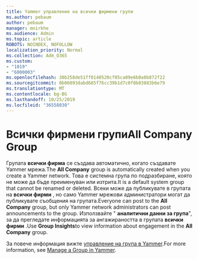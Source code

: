 ```yaml
---
title: Yammer управление на всички фирмени групи
ms.author: pebaum
author: pebaum
manager: mnirkhe
ms.audience: Admin
ms.topic: article
ROBOTS: NOINDEX, NOFOLLOW
localization_priority: Normal
ms.collection: Adm_O365
ms.custom:
- "1019"
- "6000003"
ms.openlocfilehash: 30b258de51ff0140520cf05ca09e6b0a8b872f22
ms.sourcegitcommit: 0b06093dabd685f76cc39b1d7c0f8b03883b6e79
ms.translationtype: MT
ms.contentlocale: bg-BG
ms.lasthandoff: 10/25/2019
ms.locfileid: "36558030"
---
```

# <a name="all-company-group"></a><span data-ttu-id="5969f-102">Всички фирмени групи</span><span class="sxs-lookup"><span data-stu-id="5969f-102">All Company Group</span></span>

<span data-ttu-id="5969f-103">Групата **всички фирма** се създава автоматично, когато създавате Yammer мрежа.</span><span class="sxs-lookup"><span data-stu-id="5969f-103">The **All Company** group is automatically created when you create a Yammer network.</span></span> <span data-ttu-id="5969f-104">Това е системна група по подразбиране, която не може да бъде преименуван или изтрита.</span><span class="sxs-lookup"><span data-stu-id="5969f-104">It is a default system group that cannot be renamed or deleted.</span></span> <span data-ttu-id="5969f-105">Всеки може да публикувате в групата на **всички фирми** , но само Yammer мрежови администратори могат да публикувате съобщения на групата.</span><span class="sxs-lookup"><span data-stu-id="5969f-105">Everyone can post to the **All Company** group, but only Yammer network administrators can post announcements to the group.</span></span> <span data-ttu-id="5969f-106">Използвайте " **аналитични данни за група**", за да прегледате информацията за ангажираността в групата **всички фирми** .</span><span class="sxs-lookup"><span data-stu-id="5969f-106">Use **Group Insights**to view information about engagement in the **All Company** group.</span></span>

<span data-ttu-id="5969f-107">За повече информация вижте [управление на група в Yammer](https://support.office.com/article/Manage-a-group-in-Yammer-6e05c6d6-5548-4c88-89cd-e6757a514ef2).</span><span class="sxs-lookup"><span data-stu-id="5969f-107">For more information, see [Manage a Group in Yammer](https://support.office.com/article/Manage-a-group-in-Yammer-6e05c6d6-5548-4c88-89cd-e6757a514ef2).</span></span>
